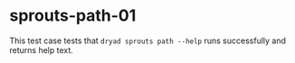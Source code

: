 
# sprouts-path-01

This test case tests that `dryad sprouts path --help` runs successfully and returns help text.